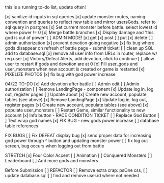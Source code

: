 this is a running to-do list, update often!

[x] sanitize id inputs in sql queries
[x] update monster routes, naming convention and queries to reflect new table and mirror usersGods. refer to sql query in postgres
[x] Set current monster before battle. select lowest id 
where power != 0 
[x] Merge battle branches
[x] Display damage and 'this god is out of power'
[ ] ADMIN MODE!
    [x] get
    [x] post
    [ ] put
    [x] delete
[ ] admin authorization
[x] prevent devotion going negative
[x] fix bug where gods disappear on refresh of battle page - submit ticket!
[ ] clean up SQL add to database.sql
[x] remove all user info from URLs in router, replace w/ req.user
[x] Victory/Defeat Alerts, add devotion, click to continue
[ ] allow user to restart if gods and devotion are at 0 
[x] Fill user_gods and user_monsters when new account is created or game is restarted
[x] PIXELIZE PHOTOS
[x] fix bug with god power increase

04/22 TO-DO 
[x] Add devotion after battle
[ ] Admin edit
[ ] Admin authorization
[ ] Remove LandingPage - component 
[x] Update log in, log out, register pages
[ ] Update about
[x] Create new account, populate tables (see above)
[x] Remove LandingPage
[x] Update log in, log out, register pages
[x] Create new account, populate tables (see above)
    [x] populate user_monsters
[ ] Restart Game, similar functionality to new account
[x] Info button - RACE CONDITION TICKET
[ ] Replace God Button
[ ] Text wrap god names
[x] FIX BUG - new gods power increase
[ ] database table references
 

FIX BUGS
[ ] Fix DEFEAT display bug
[x] send proper data for increasing god power through ^ button and updating monster power 
[ ] fix log out screen, bug occurs when logging out from battle

STRETCH
[x] Four Color Accent
[ ] Animation
[ ] Conquered Monsters
[ ] Leaderboard
[ ] Add more gods and monsters

Before Submission
[ ] REFACTOR
[ ] Remove extra crap: psOne css, 
[ ] update database.sql
[ ] find and remove user.id where not needed
